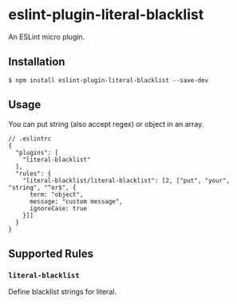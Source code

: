 # eslint-plugin-literal-blacklist

An ESLint micro plugin.

## Installation

```
$ npm install eslint-plugin-literal-blacklist --save-dev
```

## Usage

You can put string (also accept regex) or object in an array.

```
// .eslintrc
{
  "plugins": [
    "literal-blacklist"
  ],
  "rules": {
    "literal-blacklist/literal-blacklist": [2, ["put", "your", "string", "^or$", {
      term: "object",
      message: "custom message",
      ignoreCase: true
    }]]
  }
}
```

## Supported Rules

### `literal-blacklist`

Define blacklist strings for literal.

